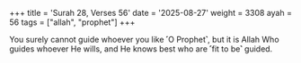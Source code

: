 +++
title = 'Surah 28, Verses 56'
date = '2025-08-27'
weight = 3308
ayah = 56
tags = ["allah", "prophet"]
+++

You surely cannot guide whoever you like ˹O Prophet˺, but it is Allah Who guides whoever He wills, and He knows best who are ˹fit to be˺ guided.
